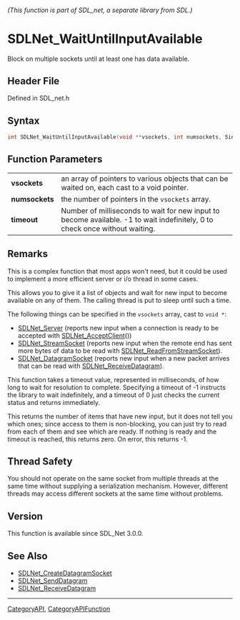 ###### (This function is part of SDL_net, a separate library from SDL.)
# SDLNet_WaitUntilInputAvailable

Block on multiple sockets until at least one has data available.

## Header File

Defined in SDL_net.h

## Syntax

```c
int SDLNet_WaitUntilInputAvailable(void **vsockets, int numsockets, Sint32 timeout);

```

## Function Parameters

|                    |                                                                                                                             |
| ------------------ | --------------------------------------------------------------------------------------------------------------------------- |
| **vsockets**       | an array of pointers to various objects that can be waited on, each cast to a void pointer.                                 |
| **numsockets**     | the number of pointers in the `vsockets` array.                                                                             |
| **timeout**        | Number of milliseconds to wait for new input to become available. -1 to wait indefinitely, 0 to check once without waiting. |

## Remarks

This is a complex function that most apps won't need, but it could be used
to implement a more efficient server or i/o thread in some cases.

This allows you to give it a list of objects and wait for new input to
become available on any of them. The calling thread is put to sleep until
such a time.

The following things can be specified in the `vsockets` array, cast to
`void *`:

- [SDLNet_Server](SDLNet_Server) (reports new input when a connection is
  ready to be accepted with [SDLNet_AcceptClient](SDLNet_AcceptClient)())
- [SDLNet_StreamSocket](SDLNet_StreamSocket) (reports new input when the
  remote end has sent more bytes of data to be read with
  [SDLNet_ReadFromStreamSocket](SDLNet_ReadFromStreamSocket)).
- [SDLNet_DatagramSocket](SDLNet_DatagramSocket) (reports new input when a
  new packet arrives that can be read with
  [SDLNet_ReceiveDatagram](SDLNet_ReceiveDatagram)).

This function takes a timeout value, represented in milliseconds, of how
long to wait for resolution to complete. Specifying a timeout of -1
instructs the library to wait indefinitely, and a timeout of 0 just checks
the current status and returns immediately.

This returns the number of items that have new input, but it does not tell
you which ones; since access to them is non-blocking, you can just try to
read from each of them and see which are ready. If nothing is ready and the
timeout is reached, this returns zero. On error, this returns -1.

## Thread Safety

You should not operate on the same socket from multiple threads at the same
time without supplying a serialization mechanism. However, different
threads may access different sockets at the same time without problems.

## Version

This function is available since SDL_Net 3.0.0.

## See Also

- [SDLNet_CreateDatagramSocket](SDLNet_CreateDatagramSocket)
- [SDLNet_SendDatagram](SDLNet_SendDatagram)
- [SDLNet_ReceiveDatagram](SDLNet_ReceiveDatagram)

----
[CategoryAPI](CategoryAPI), [CategoryAPIFunction](CategoryAPIFunction)

